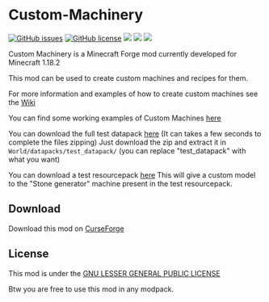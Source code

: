 # Custom-Machinery

[![GitHub issues](https://img.shields.io/github/issues/Frinn38/Custom-Machinery?style=flat-square)](https://github.com/Frinn38/Custom-Machinery/issues)
[![GitHub license](https://img.shields.io/github/license/Frinn38/Custom-Machinery?color=0690ff&style=flat-square)](https://github.com/Frinn38/Custom-Machinery/blob/1.16.5/LICENSE.md)
[![](http://cf.way2muchnoise.eu/457017.svg?badge_style=flat)](https://www.curseforge.com/minecraft/mc-mods/custom-machinery)
[![](https://modrinth-utils.vercel.app/api/badge/downloads?id=OrB5XFtI&logo=true)](https://modrinth.com/mod/custom-machinery)
[![](https://img.shields.io/discord/842550366763614258?color=7289DA)](https://discord.gg/dw9tjY4eKY)

Custom Machinery is a Minecraft Forge mod currently developed for Minecraft 1.18.2

This mod can be used to create custom machines and recipes for them.

For more information and examples of how to create custom machines see the [Wiki](https://frinn.gitbook.io/custom-machinery-1.18/)

You can find some working examples of Custom Machines [here](https://github.com/Frinn38/Custom-Machinery/tree/1.16.5/test_datapack)

You can download the full test datapack [here](https://download-directory.github.io/?url=https%3A%2F%2Fgithub.com%2FFrinn38%2FCustom-Machinery%2Ftree%2F1.16.5%2Ftest_datapack) (It can takes a few seconds to complete the files zipping) Just download the zip and extract it in `World/datapacks/test_datapack/` (you can replace "test_datapack" with what you want)

You can download a test resourcepack [here](https://download-directory.github.io/?url=https://github.com/Frinn38/Custom-Machinery/tree/1.16.5/test_resourcepack) This will give a custom model to the "Stone generator" machine present in the test resourcepack.

## Download

Download this mod on [CurseForge](https://www.curseforge.com/minecraft/mc-mods/custom-machinery)

## License

This mod is under the [GNU LESSER GENERAL PUBLIC LICENSE](https://www.curseforge.com/project/457017/license)

Btw you are free to use this mod in any modpack.
